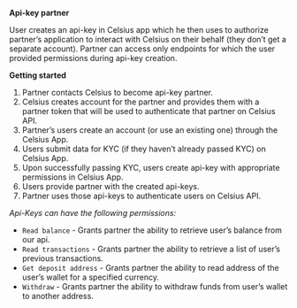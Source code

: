 **Api-key partner**

User creates an api-key in Celsius app which he then uses to authorize partner’s application to interact with Celsius on their behalf (they don’t get a separate account).
Partner can access only endpoints for which the user provided permissions during api-key creation.

**Getting started**

1. Partner contacts Celsius to become api-key partner.
2. Celsius creates account for the partner and provides them with a partner token that will be used to authenticate that partner on Celsius API.
3. Partner’s users create an account (or use an existing one) through the Celsius App.
4. Users submit data for KYC (if they haven’t already passed KYC) on Celsius App.
5. Upon successfully passing KYC, users create api-key with appropriate permissions in Celsius App.
6. Users provide partner with the created api-keys.
7. Partner uses those api-keys to authenticate users on Celsius API.
	
_Api-Keys can have the following permissions:_
- `Read balance` - Grants partner the ability to retrieve user’s balance from our api.
- `Read transactions` - Grants partner the ability to retrieve a list of user’s previous transactions.
- `Get deposit address` - Grants partner the ability to read address of the user’s wallet for a specified currency.
- `Withdraw` - Grants partner the ability to withdraw funds from user’s wallet to another address.